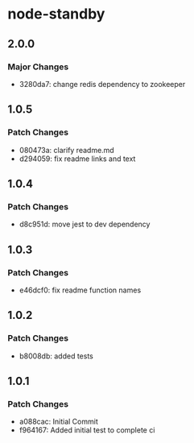 # node-standby

## 2.0.0

### Major Changes

- 3280da7: change redis dependency to zookeeper

## 1.0.5

### Patch Changes

- 080473a: clarify readme.md
- d294059: fix readme links and text

## 1.0.4

### Patch Changes

- d8c951d: move jest to dev dependency

## 1.0.3

### Patch Changes

- e46dcf0: fix readme function names

## 1.0.2

### Patch Changes

- b8008db: added tests

## 1.0.1

### Patch Changes

- a088cac: Initial Commit
- f964167: Added initial test to complete ci
